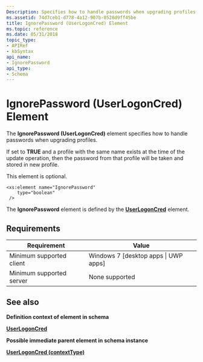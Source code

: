 ```yaml
---
Description: Specifies how to handle passwords when upgrading profiles.
ms.assetid: 74d7ceb1-d778-4a12-907b-0528d9ff45be
title: IgnorePassword (UserLogonCred) Element
ms.topic: reference
ms.date: 05/31/2018
topic_type: 
- APIRef
- kbSyntax
api_name: 
- IgnorePassword
api_type: 
- Schema
---
```


# IgnorePassword (UserLogonCred) Element

The **IgnorePassword (UserLogonCred)** element specifies how to handle passwords when upgrading profiles.

If set to **TRUE** and a profile with the same name exists at the time of the update operation, then the password from that profile will be taken and stored in new profile.

This element is optional.

``` syntax
<xs:element name="IgnorePassword"
    type="boolean"
 />
```

The **IgnorePassword** element is defined by the [**UserLogonCred**](schema-userlogoncred-contexttype-element.md) element.

## Requirements



| Requirement | Value |
|-------------------------------------|---------------------------------------------------|
| Minimum supported client<br/> | Windows 7 \[desktop apps \| UWP apps\]<br/> |
| Minimum supported server<br/> | None supported<br/>                         |



## See also

<dl> <dt>

**Definition context of element in schema**
</dt> <dt>

[**UserLogonCred**](schema-userlogoncred-contexttype-element.md)
</dt> <dt>

**Possible immediate parent element in schema instance**
</dt> <dt>

[**UserLogonCred (contextType)**](schema-userlogoncred-contexttype-element.md)
</dt> </dl>

 

 




